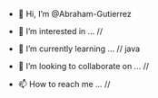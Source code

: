 - 👋 Hi, I’m @Abraham-Gutierrez
- 👀 I’m interested in ...
     //

- 🌱 I’m currently learning ...
     // java

- 💞️ I’m looking to collaborate on ...
     //
     
- 📫 How to reach me ...
     //

<!---
Abraham-Gutierrez/Abraham-Gutierrez is a ✨ special ✨ repository because its `README.md` (this file) appears on your GitHub profile.
You can click the Preview link to take a look at your changes.
--->
